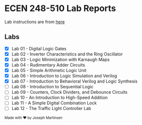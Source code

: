 ECEN 248-510 Lab Reports
====================================

Lab instructions are from [here](http://cesg.tamu.edu/courses/ecen-248-labs/)

Labs
----------------
- [x] Lab 01  -  Digital Logic Gates
- [x] Lab 02  -  Inverter Characteristics and the Ring Oscillator
- [x] Lab 03  -  Logic Minimization with Karnaugh Maps
- [x] Lab 04  -  Rudimentary Adder Circuits
- [x] Lab 05  -  Simple Arithmetic Logic Unit
- [x] Lab 06  -  Introduction to Logic Simulation and Verilog
- [x] Lab 07  -  Introduction to Behavioral Verilog and Logic Synthesis
- [ ] Lab 08  -  Introduction to Sequential Logic
- [ ] Lab 09  -  Counters, Clock Dividers, and Debounce Circuits
- [ ] Lab 10  -  An Introduction to High-Speed Addition
- [ ] Lab 11  -  A Simple Digital Combination Lock
- [ ] Lab 12  -  The Traffic Light Controller Lab

<sup>Made with :heart: by Joseph Martinsen </sup>
